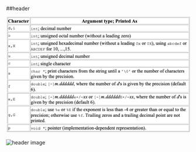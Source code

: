 
##header


![header image](https://github.com/LuisColorado-tech/printf/blob/main/test/Argumenttype.png)

![header image](https://miro.com/app/board/o9J_lOsrOU8=/?moveToWidget=3074457355975919962&cot=10) 